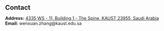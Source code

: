 <h1 id="contact"></h1>

<h2 style="margin: 60px 0px 10px;">Contact</h2>

<p><strong>Address:</strong> <a href="https://www.google.com/maps/place/Al+Khawarizmi+Building+(Building+1)/@22.3085029,39.1022154,17z/">4335 WS - 11, Building 1 - The Spine, KAUST 23955, Saudi Arabia</a>
<br />
<strong>Email:</strong> wenxuan.zhang@kaust.edu.sa
